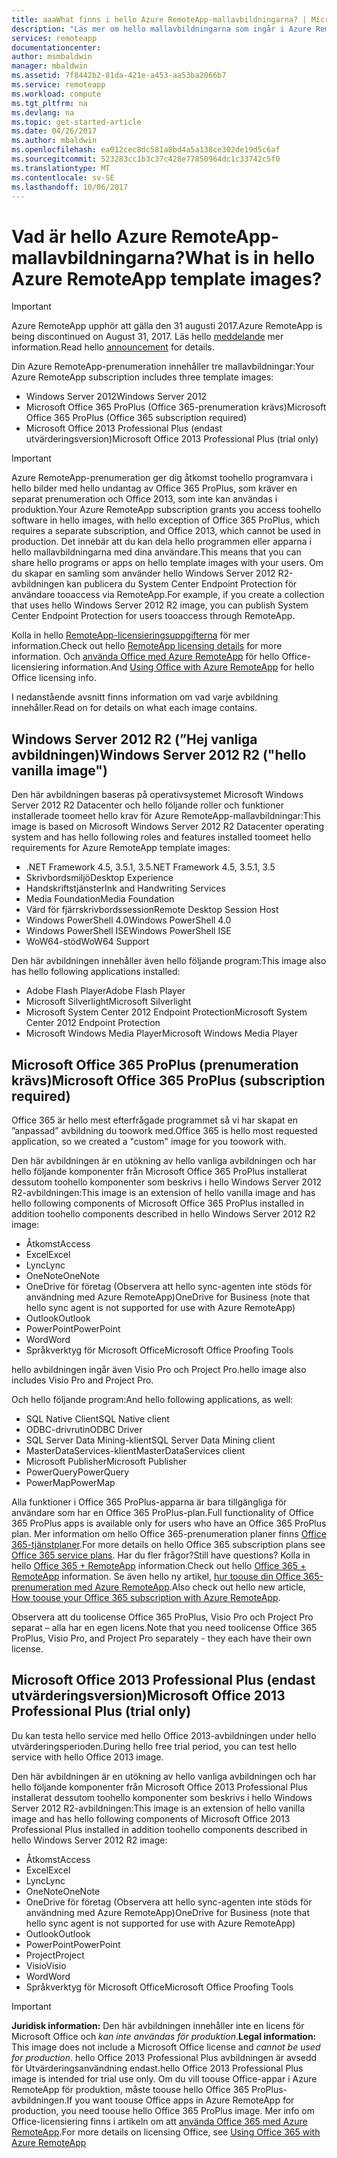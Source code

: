 ```yaml
---
title: aaaWhat finns i hello Azure RemoteApp-mallavbildningarna? | Microsoft Docs
description: "Läs mer om hello mallavbildningarna som ingår i Azure RemoteApp."
services: remoteapp
documentationcenter: 
author: msmbaldwin
manager: mbaldwin
ms.assetid: 7f8442b2-81da-421e-a453-aa53ba2066b7
ms.service: remoteapp
ms.workload: compute
ms.tgt_pltfrm: na
ms.devlang: na
ms.topic: get-started-article
ms.date: 04/26/2017
ms.author: mbaldwin
ms.openlocfilehash: ea012cec8dc581a8bd4a5a138ce302de19d5c6af
ms.sourcegitcommit: 523283cc1b3c37c428e77850964dc1c33742c5f0
ms.translationtype: MT
ms.contentlocale: sv-SE
ms.lasthandoff: 10/06/2017
---
```

# <a name="what-is-in-hello-azure-remoteapp-template-images"></a><span data-ttu-id="22a9d-104">Vad är hello Azure RemoteApp-mallavbildningarna?</span><span class="sxs-lookup"><span data-stu-id="22a9d-104">What is in hello Azure RemoteApp template images?</span></span>
> [!IMPORTANT]
> <span data-ttu-id="22a9d-105">Azure RemoteApp upphör att gälla den 31 augusti 2017.</span><span class="sxs-lookup"><span data-stu-id="22a9d-105">Azure RemoteApp is being discontinued on August 31, 2017.</span></span> <span data-ttu-id="22a9d-106">Läs hello [meddelande](https://go.microsoft.com/fwlink/?linkid=821148) mer information.</span><span class="sxs-lookup"><span data-stu-id="22a9d-106">Read hello [announcement](https://go.microsoft.com/fwlink/?linkid=821148) for details.</span></span>
> 
> 

<span data-ttu-id="22a9d-107">Din Azure RemoteApp-prenumeration innehåller tre mallavbildningar:</span><span class="sxs-lookup"><span data-stu-id="22a9d-107">Your Azure RemoteApp subscription includes three template images:</span></span>

* <span data-ttu-id="22a9d-108">Windows Server 2012</span><span class="sxs-lookup"><span data-stu-id="22a9d-108">Windows Server 2012</span></span>
* <span data-ttu-id="22a9d-109">Microsoft Office 365 ProPlus (Office 365-prenumeration krävs)</span><span class="sxs-lookup"><span data-stu-id="22a9d-109">Microsoft Office 365 ProPlus (Office 365 subscription required)</span></span>
* <span data-ttu-id="22a9d-110">Microsoft Office 2013 Professional Plus (endast utvärderingsversion)</span><span class="sxs-lookup"><span data-stu-id="22a9d-110">Microsoft Office 2013 Professional Plus (trial only)</span></span>

> [!IMPORTANT]
> <span data-ttu-id="22a9d-111">Azure RemoteApp-prenumeration ger dig åtkomst toohello programvara i hello bilder med hello undantag av Office 365 ProPlus, som kräver en separat prenumeration och Office 2013, som inte kan användas i produktion.</span><span class="sxs-lookup"><span data-stu-id="22a9d-111">Your Azure RemoteApp subscription grants you access toohello software in hello images, with hello exception of Office 365 ProPlus, which requires a separate subscription, and Office 2013, which cannot be used in production.</span></span> <span data-ttu-id="22a9d-112">Det innebär att du kan dela hello programmen eller apparna i hello mallavbildningarna med dina användare.</span><span class="sxs-lookup"><span data-stu-id="22a9d-112">This means that you can share hello programs or apps on hello template images with your users.</span></span> <span data-ttu-id="22a9d-113">Om du skapar en samling som använder hello Windows Server 2012 R2-avbildningen kan publicera du System Center Endpoint Protection för användare tooaccess via RemoteApp.</span><span class="sxs-lookup"><span data-stu-id="22a9d-113">For example, if you create a collection that uses hello Windows Server 2012 R2 image, you can publish System Center Endpoint Protection for users tooaccess through RemoteApp.</span></span>
> 
> <span data-ttu-id="22a9d-114">Kolla in hello [RemoteApp-licensieringsuppgifterna](remoteapp-licensing.md) för mer information.</span><span class="sxs-lookup"><span data-stu-id="22a9d-114">Check out hello [RemoteApp licensing details](remoteapp-licensing.md) for more information.</span></span> <span data-ttu-id="22a9d-115">Och [använda Office med Azure RemoteApp](remoteapp-o365.md) för hello Office-licensiering information.</span><span class="sxs-lookup"><span data-stu-id="22a9d-115">And [Using Office with Azure RemoteApp](remoteapp-o365.md) for hello Office licensing info.</span></span>
> 
> 

<span data-ttu-id="22a9d-116">I nedanstående avsnitt finns information om vad varje avbildning innehåller.</span><span class="sxs-lookup"><span data-stu-id="22a9d-116">Read on for details on what each image contains.</span></span>

## <a name="windows-server-2012-r2--hello-vanilla-image"></a><span data-ttu-id="22a9d-117">Windows Server 2012 R2 (”Hej vanliga avbildningen)</span><span class="sxs-lookup"><span data-stu-id="22a9d-117">Windows Server 2012 R2  ("hello vanilla image")</span></span>
<span data-ttu-id="22a9d-118">Den här avbildningen baseras på operativsystemet Microsoft Windows Server 2012 R2 Datacenter och hello följande roller och funktioner installerade toomeet hello krav för Azure RemoteApp-mallavbildningar:</span><span class="sxs-lookup"><span data-stu-id="22a9d-118">This image is based on Microsoft Windows Server 2012 R2 Datacenter operating system and has hello following roles and features installed toomeet hello requirements for Azure RemoteApp template images:</span></span>

* <span data-ttu-id="22a9d-119">.NET Framework 4.5, 3.5.1, 3.5</span><span class="sxs-lookup"><span data-stu-id="22a9d-119">.NET Framework 4.5, 3.5.1, 3.5</span></span>
* <span data-ttu-id="22a9d-120">Skrivbordsmiljö</span><span class="sxs-lookup"><span data-stu-id="22a9d-120">Desktop Experience</span></span>
* <span data-ttu-id="22a9d-121">Handskriftstjänster</span><span class="sxs-lookup"><span data-stu-id="22a9d-121">Ink and Handwriting Services</span></span>
* <span data-ttu-id="22a9d-122">Media Foundation</span><span class="sxs-lookup"><span data-stu-id="22a9d-122">Media Foundation</span></span>
* <span data-ttu-id="22a9d-123">Värd för fjärrskrivbordssession</span><span class="sxs-lookup"><span data-stu-id="22a9d-123">Remote Desktop Session Host</span></span>
* <span data-ttu-id="22a9d-124">Windows PowerShell 4.0</span><span class="sxs-lookup"><span data-stu-id="22a9d-124">Windows PowerShell 4.0</span></span>
* <span data-ttu-id="22a9d-125">Windows PowerShell ISE</span><span class="sxs-lookup"><span data-stu-id="22a9d-125">Windows PowerShell ISE</span></span>
* <span data-ttu-id="22a9d-126">WoW64-stöd</span><span class="sxs-lookup"><span data-stu-id="22a9d-126">WoW64 Support</span></span>

<span data-ttu-id="22a9d-127">Den här avbildningen innehåller även hello följande program:</span><span class="sxs-lookup"><span data-stu-id="22a9d-127">This image also has hello following applications installed:</span></span>

* <span data-ttu-id="22a9d-128">Adobe Flash Player</span><span class="sxs-lookup"><span data-stu-id="22a9d-128">Adobe Flash Player</span></span>
* <span data-ttu-id="22a9d-129">Microsoft Silverlight</span><span class="sxs-lookup"><span data-stu-id="22a9d-129">Microsoft Silverlight</span></span>
* <span data-ttu-id="22a9d-130">Microsoft System Center 2012 Endpoint Protection</span><span class="sxs-lookup"><span data-stu-id="22a9d-130">Microsoft System Center 2012 Endpoint Protection</span></span>
* <span data-ttu-id="22a9d-131">Microsoft Windows Media Player</span><span class="sxs-lookup"><span data-stu-id="22a9d-131">Microsoft Windows Media Player</span></span>

## <a name="microsoft-office-365-proplus-subscription-required"></a><span data-ttu-id="22a9d-132">Microsoft Office 365 ProPlus (prenumeration krävs)</span><span class="sxs-lookup"><span data-stu-id="22a9d-132">Microsoft Office 365 ProPlus (subscription required)</span></span>
<span data-ttu-id="22a9d-133">Office 365 är hello mest efterfrågade programmet så vi har skapat en ”anpassad” avbildning du toowork med.</span><span class="sxs-lookup"><span data-stu-id="22a9d-133">Office 365 is hello most requested application, so we created a "custom" image for you toowork with.</span></span>

<span data-ttu-id="22a9d-134">Den här avbildningen är en utökning av hello vanliga avbildningen och har hello följande komponenter från Microsoft Office 365 ProPlus installerat dessutom toohello komponenter som beskrivs i hello Windows Server 2012 R2-avbildningen:</span><span class="sxs-lookup"><span data-stu-id="22a9d-134">This image is an extension of hello vanilla image and has hello following components of Microsoft Office 365 ProPlus installed in addition toohello components described in hello Windows Server 2012 R2 image:</span></span>

* <span data-ttu-id="22a9d-135">Åtkomst</span><span class="sxs-lookup"><span data-stu-id="22a9d-135">Access</span></span>
* <span data-ttu-id="22a9d-136">Excel</span><span class="sxs-lookup"><span data-stu-id="22a9d-136">Excel</span></span>
* <span data-ttu-id="22a9d-137">Lync</span><span class="sxs-lookup"><span data-stu-id="22a9d-137">Lync</span></span>
* <span data-ttu-id="22a9d-138">OneNote</span><span class="sxs-lookup"><span data-stu-id="22a9d-138">OneNote</span></span>
* <span data-ttu-id="22a9d-139">OneDrive för företag (Observera att hello sync-agenten inte stöds för användning med Azure RemoteApp)</span><span class="sxs-lookup"><span data-stu-id="22a9d-139">OneDrive for Business (note that hello sync agent is not supported for use with Azure RemoteApp)</span></span>
* <span data-ttu-id="22a9d-140">Outlook</span><span class="sxs-lookup"><span data-stu-id="22a9d-140">Outlook</span></span>
* <span data-ttu-id="22a9d-141">PowerPoint</span><span class="sxs-lookup"><span data-stu-id="22a9d-141">PowerPoint</span></span>
* <span data-ttu-id="22a9d-142">Word</span><span class="sxs-lookup"><span data-stu-id="22a9d-142">Word</span></span>
* <span data-ttu-id="22a9d-143">Språkverktyg för Microsoft Office</span><span class="sxs-lookup"><span data-stu-id="22a9d-143">Microsoft Office Proofing Tools</span></span>

<span data-ttu-id="22a9d-144">hello avbildningen ingår även Visio Pro och Project Pro.</span><span class="sxs-lookup"><span data-stu-id="22a9d-144">hello image also includes Visio Pro and Project Pro.</span></span>

<span data-ttu-id="22a9d-145">Och hello följande program:</span><span class="sxs-lookup"><span data-stu-id="22a9d-145">And hello following applications, as well:</span></span>

* <span data-ttu-id="22a9d-146">SQL Native Client</span><span class="sxs-lookup"><span data-stu-id="22a9d-146">SQL Native client</span></span>
* <span data-ttu-id="22a9d-147">ODBC-drivrutin</span><span class="sxs-lookup"><span data-stu-id="22a9d-147">ODBC Driver</span></span>
* <span data-ttu-id="22a9d-148">SQL Server Data Mining-klient</span><span class="sxs-lookup"><span data-stu-id="22a9d-148">SQL Server Data Mining client</span></span>
* <span data-ttu-id="22a9d-149">MasterDataServices-klient</span><span class="sxs-lookup"><span data-stu-id="22a9d-149">MasterDataServices client</span></span>
* <span data-ttu-id="22a9d-150">Microsoft Publisher</span><span class="sxs-lookup"><span data-stu-id="22a9d-150">Microsoft Publisher</span></span>
* <span data-ttu-id="22a9d-151">PowerQuery</span><span class="sxs-lookup"><span data-stu-id="22a9d-151">PowerQuery</span></span>
* <span data-ttu-id="22a9d-152">PowerMap</span><span class="sxs-lookup"><span data-stu-id="22a9d-152">PowerMap</span></span>

<span data-ttu-id="22a9d-153">Alla funktioner i Office 365 ProPlus-apparna är bara tillgängliga för användare som har en Office 365 ProPlus-plan.</span><span class="sxs-lookup"><span data-stu-id="22a9d-153">Full functionality of Office 365 ProPlus apps is available only for users who have an Office 365 ProPlus plan.</span></span> <span data-ttu-id="22a9d-154">Mer information om hello Office 365-prenumeration planer finns [Office 365-tjänstplaner](http://technet.microsoft.com/library/office-365-plan-options.aspx).</span><span class="sxs-lookup"><span data-stu-id="22a9d-154">For more details on hello Office 365 subscription plans see [Office 365 service plans](http://technet.microsoft.com/library/office-365-plan-options.aspx).</span></span> <span data-ttu-id="22a9d-155">Har du fler frågor?</span><span class="sxs-lookup"><span data-stu-id="22a9d-155">Still have questions?</span></span> <span data-ttu-id="22a9d-156">Kolla in hello [Office 365 + RemoteApp](remoteapp-o365.md) information.</span><span class="sxs-lookup"><span data-stu-id="22a9d-156">Check out hello [Office 365 + RemoteApp](remoteapp-o365.md) information.</span></span> <span data-ttu-id="22a9d-157">Se även hello ny artikel, [hur toouse din Office 365-prenumeration med Azure RemoteApp](remoteapp-officesubscription.md).</span><span class="sxs-lookup"><span data-stu-id="22a9d-157">Also check out hello new article, [How toouse your Office 365 subscription with Azure RemoteApp](remoteapp-officesubscription.md).</span></span>

<span data-ttu-id="22a9d-158">Observera att du toolicense Office 365 ProPlus, Visio Pro och Project Pro separat – alla har en egen licens.</span><span class="sxs-lookup"><span data-stu-id="22a9d-158">Note that you need toolicense Office 365 ProPlus, Visio Pro, and Project Pro separately - they each have their own license.</span></span>

## <a name="microsoft-office-2013-professional-plus-trial-only"></a><span data-ttu-id="22a9d-159">Microsoft Office 2013 Professional Plus (endast utvärderingsversion)</span><span class="sxs-lookup"><span data-stu-id="22a9d-159">Microsoft Office 2013 Professional Plus (trial only)</span></span>
<span data-ttu-id="22a9d-160">Du kan testa hello service med hello Office 2013-avbildningen under hello utvärderingsperioden.</span><span class="sxs-lookup"><span data-stu-id="22a9d-160">During hello free trial period, you can test hello service with hello Office 2013 image.</span></span>

<span data-ttu-id="22a9d-161">Den här avbildningen är en utökning av hello vanliga avbildningen och har hello följande komponenter från Microsoft Office 2013 Professional Plus installerat dessutom toohello komponenter som beskrivs i hello Windows Server 2012 R2-avbildningen:</span><span class="sxs-lookup"><span data-stu-id="22a9d-161">This image is an extension of hello vanilla image and has hello following components of Microsoft Office 2013 Professional Plus installed in addition toohello components described in hello Windows Server 2012 R2 image:</span></span>

* <span data-ttu-id="22a9d-162">Åtkomst</span><span class="sxs-lookup"><span data-stu-id="22a9d-162">Access</span></span>
* <span data-ttu-id="22a9d-163">Excel</span><span class="sxs-lookup"><span data-stu-id="22a9d-163">Excel</span></span>
* <span data-ttu-id="22a9d-164">Lync</span><span class="sxs-lookup"><span data-stu-id="22a9d-164">Lync</span></span>
* <span data-ttu-id="22a9d-165">OneNote</span><span class="sxs-lookup"><span data-stu-id="22a9d-165">OneNote</span></span>
* <span data-ttu-id="22a9d-166">OneDrive för företag (Observera att hello sync-agenten inte stöds för användning med Azure RemoteApp)</span><span class="sxs-lookup"><span data-stu-id="22a9d-166">OneDrive for Business (note that hello sync agent is not supported for use with Azure RemoteApp)</span></span>
* <span data-ttu-id="22a9d-167">Outlook</span><span class="sxs-lookup"><span data-stu-id="22a9d-167">Outlook</span></span>
* <span data-ttu-id="22a9d-168">PowerPoint</span><span class="sxs-lookup"><span data-stu-id="22a9d-168">PowerPoint</span></span>
* <span data-ttu-id="22a9d-169">Project</span><span class="sxs-lookup"><span data-stu-id="22a9d-169">Project</span></span>
* <span data-ttu-id="22a9d-170">Visio</span><span class="sxs-lookup"><span data-stu-id="22a9d-170">Visio</span></span>
* <span data-ttu-id="22a9d-171">Word</span><span class="sxs-lookup"><span data-stu-id="22a9d-171">Word</span></span>
* <span data-ttu-id="22a9d-172">Språkverktyg för Microsoft Office</span><span class="sxs-lookup"><span data-stu-id="22a9d-172">Microsoft Office Proofing Tools</span></span>

> [!IMPORTANT]
> <span data-ttu-id="22a9d-173">**Juridisk information:** Den här avbildningen innehåller inte en licens för Microsoft Office och *kan inte användas för produktion*.</span><span class="sxs-lookup"><span data-stu-id="22a9d-173">**Legal information:** This image does not include a Microsoft Office license and *cannot be used for production*.</span></span> <span data-ttu-id="22a9d-174">hello Office 2013 Professional Plus avbildningen är avsedd för Utvärderingsanvändning endast.</span><span class="sxs-lookup"><span data-stu-id="22a9d-174">hello Office 2013 Professional Plus image is intended for trial use only.</span></span> <span data-ttu-id="22a9d-175">Om du vill toouse Office-appar i Azure RemoteApp för produktion, måste toouse hello Office 365 ProPlus-avbildningen.</span><span class="sxs-lookup"><span data-stu-id="22a9d-175">If you want toouse Office apps in Azure RemoteApp for production, you need toouse hello Office 365 ProPlus image.</span></span> <span data-ttu-id="22a9d-176">Mer info om Office-licensiering finns i artikeln om att [använda Office 365 med Azure RemoteApp](remoteapp-o365.md).</span><span class="sxs-lookup"><span data-stu-id="22a9d-176">For more details on licensing Office, see [Using Office 365 with Azure RemoteApp](remoteapp-o365.md)</span></span>
> 
> 

